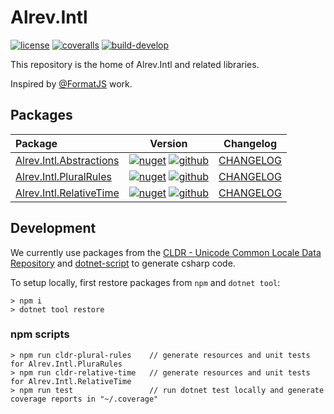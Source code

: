 # Alrev.Intl

[![license](https://img.shields.io/github/license/pointnet/alrev-intl)](LICENSE)
[![coveralls](https://coveralls.io/repos/github/pointnet/alrev-intl/badge.svg?branch=develop)](https://coveralls.io/github/pointnet/alrev-intl?branch=develop)
[![build-develop](https://github.com/pointnet/alrev-intl/actions/workflows/build-develop.yml/badge.svg)](https://github.com/pointnet/alrev-intl/actions/workflows/build-develop.yml)

This repository is the home of Alrev.Intl and related libraries. 

Inspired by [@FormatJS](https://github.com/formatjs/formatjs) work.

## Packages

| Package | Version | Changelog |
| :--- | :---: | :---: |
| [Alrev.Intl.Abstractions](packages/Alrev.Intl.Abstractions/) | [![nuget](https://img.shields.io/nuget/v/Alrev.Intl.Abstractions)](https://www.nuget.org/packages/Alrev.Intl.Abstractions/) [![github](https://img.shields.io/endpoint?url=https://gist.githubusercontent.com/pointnet/8738e44902f9f103575dfa796d42fa73/raw/Alrev.Intl.Abstractions.json)](https://github.com/pointnet/alrev-intl/packages/721940) | [CHANGELOG](packages/Alrev.Intl.Abstractions/CHANGELOG.md) |
| [Alrev.Intl.PluralRules](packages/Alrev.Intl.PluralRules) | [![nuget](https://img.shields.io/nuget/v/Alrev.Intl.PluralRules)](https://www.nuget.org/packages/Alrev.Intl.PluralRules/) [![github](https://img.shields.io/endpoint?url=https://gist.githubusercontent.com/pointnet/8738e44902f9f103575dfa796d42fa73/raw/Alrev.Intl.PluralRules.json)](https://github.com/pointnet/alrev-intl/packages/723692) | [CHANGELOG](packages/Alrev.Intl.PluralRules/CHANGELOG.md) |
| [Alrev.Intl.RelativeTime](packages/Alrev.Intl.RelativeTime) | [![nuget](https://img.shields.io/nuget/v/Alrev.Intl.RelativeTime)](https://www.nuget.org/packages/Alrev.Intl.RelativeTime/) [![github](https://img.shields.io/endpoint?url=https://gist.githubusercontent.com/pointnet/8738e44902f9f103575dfa796d42fa73/raw/Alrev.Intl.RelativeTime.json)](https://github.com/pointnet/alrev-intl/packages/723736) | [CHANGELOG](packages/Alrev.Intl.RelativeTime/CHANGELOG.md) |

## Development

We currently use packages from the [
CLDR - Unicode Common Locale Data Repository](https://github.com/unicode-org/cldr-json) and [dotnet-script](https://github.com/filipw/dotnet-script) to generate csharp  code.

To setup locally, first restore packages from `npm` and `dotnet tool`:
```
> npm i
> dotnet tool restore
```

### npm scripts
```
> npm run cldr-plural-rules    // generate resources and unit tests for Alrev.Intl.PluraRules
> npm run cldr-relative-time   // generate resources and unit tests for Alrev.Intl.RelativeTime
> npm run test                 // run dotnet test locally and generate coverage reports in "~/.coverage"
```
